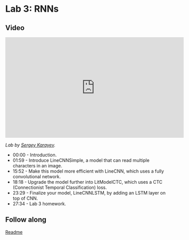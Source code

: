 # Lab 3: RNNs

## Video

<iframe width="560" height="315" src="https://www.youtube.com/embed/AfAy_r8CP44" frameborder="0" allow="accelerometer; autoplay; clipboard-write; encrypted-media; gyroscope; picture-in-picture" allowfullscreen></iframe>

*Lab by [Sergey Karayev](https://sergeykarayev.com).*

- 00:00 - Introduction.
- 01:59 - Introduce LineCNNSimple, a model that can read multiple characters in an image.
- 15:52 - Make this model more efficient with LineCNN, which uses a fully convolutional network.
- 18:18 - Upgrade the model further into LitModelCTC, which uses a CTC (Connectionist Temporal Classification) loss.
- 23:29 - Finalize your model, LineCNNLSTM, by adding an LSTM layer on top of CNN.
- 27:34 - Lab 3 homework.

## Follow along

[Readme](https://github.com/full-stack-deep-learning/fsdl-text-recognizer-2021-labs/tree/main/lab3#readme)
